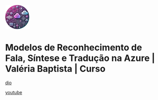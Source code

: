 ![alt text](image.png)

# Modelos de Reconhecimento de Fala, Síntese e Tradução na Azure | Valéria Baptista | Curso

[dio](https://web.dio.me/course/reconhecimento-de-fala-sintese-e-traducao/learning/1f1642a2-fb6d-48cb-9bba-904ec0d663e8)

[youtube](https://www.youtube.com/playlist?list=PLUFkgDlXfnjufp8nmvzUlcapefceDUzKo)
